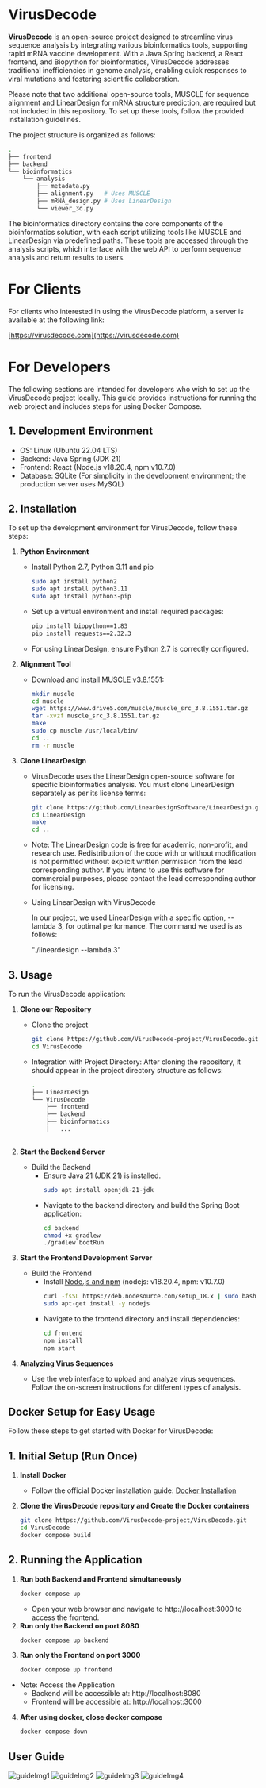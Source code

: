 # VirusDecode
**VirusDecode** is an open-source project designed to streamline virus sequence analysis by integrating various bioinformatics tools, supporting rapid mRNA vaccine development. With a Java Spring backend, a React frontend, and Biopython for bioinformatics, VirusDecode addresses traditional inefficiencies in genome analysis, enabling quick responses to viral mutations and fostering scientific collaboration.

Please note that two additional open-source tools, MUSCLE for sequence alignment and LinearDesign for mRNA structure prediction, are required but not included in this repository. To set up these tools, follow the provided installation guidelines.


The project structure is organized as follows:
```bash
.
├── frontend
├── backend
└── bioinformatics
    └── analysis
        ├── metadata.py
        ├── alignment.py   # Uses MUSCLE
        ├── mRNA_design.py # Uses LinearDesign
        └── viewer_3d.py
```
The bioinformatics directory contains the core components of the bioinformatics solution, with each script utilizing tools like MUSCLE and LinearDesign via predefined paths. These tools are accessed through the analysis scripts, which interface with the web API to perform sequence analysis and return results to users.

# For Clients #
For clients who interested in using the VirusDecode platform, a server is available at the following link:

[https://virusdecode.com](https://virusdecode.com)


# For Developers #
The following sections are intended for developers who wish to set up the VirusDecode project locally. This guide provides instructions for running the web project and includes steps for using Docker Compose.

## 1. Development Environment
  - OS: Linux (Ubuntu 22.04 LTS)
  - Backend: Java Spring (JDK 21)
  - Frontend: React (Node.js v18.20.4, npm v10.7.0)
  - Database: SQLite (For simplicity in the development environment; the production server uses MySQL)

## 2. Installation
To set up the development environment for VirusDecode, follow these steps:

1. **Python Environment**
    - Install Python 2.7, Python 3.11 and pip
      ```bash
      sudo apt install python2
      sudo apt install python3.11
      sudo apt install python3-pip
      ```
    - Set up a virtual environment and install required packages:
      ```bash
      pip install biopython==1.83
      pip install requests==2.32.3
      ```
    - For using LinearDesign, ensure Python 2.7 is correctly configured.


2. **Alignment Tool**
    - Download and install [MUSCLE v3.8.1551](https://drive5.com/muscle/):
      ```bash
      mkdir muscle
      cd muscle
      wget https://www.drive5.com/muscle/muscle_src_3.8.1551.tar.gz
      tar -xvzf muscle_src_3.8.1551.tar.gz
      make
      sudo cp muscle /usr/local/bin/
      cd ..
      rm -r muscle
      ```

3. **Clone LinearDesign**
    - VirusDecode uses the LinearDesign open-source software for specific bioinformatics analysis. You must clone LinearDesign separately as per its license terms:
      ```bash
      git clone https://github.com/LinearDesignSoftware/LinearDesign.git
      cd LinearDesign
      make
      cd ..
      ```
    - Note: The LinearDesign code is free for academic, non-profit, and research use. Redistribution of the code with or without modification is not permitted without explicit written permission from the lead corresponding author. If you intend to use this software for commercial purposes, please contact the lead corresponding author for licensing.
    - Using LinearDesign with VirusDecode

      In our project, we used LinearDesign with a specific option, --lambda 3, for optimal performance. The command we used is as follows:
        
        "./lineardesign --lambda 3"
        




## 3. Usage
To run the VirusDecode application:
1. **Clone our Repository**
    - Clone the project
      ```bash
      git clone https://github.com/VirusDecode-project/VirusDecode.git
      cd VirusDecode
      ```
    - Integration with Project Directory: After cloning the repository, it should appear in the project directory structure as follows:
      ``` bash
      .
      ├── LinearDesign
      └── VirusDecode
          ├── frontend
          ├── backend
          ├── bioinformatics
          │   ...
          
      ```

2. **Start the Backend Server**

    - Build the Backend
      - Ensure Java 21 (JDK 21) is installed.
        ```bash
        sudo apt install openjdk-21-jdk 
        ```
      - Navigate to the backend directory and build the Spring Boot application:
        ```bash
        cd backend
        chmod +x gradlew
        ./gradlew bootRun
        ```

3. **Start the Frontend Development Server**

    - Build the Frontend
      - Install [Node.js and npm](https://nodejs.org/) (nodejs: v18.20.4, npm: v10.7.0)
        ```bash
        curl -fsSL https://deb.nodesource.com/setup_18.x | sudo bash -
        sudo apt-get install -y nodejs
        ```
      - Navigate to the frontend directory and install dependencies:
        ```bash
        cd frontend
        npm install
        npm start

4. **Analyzing Virus Sequences**
   - Use the web interface to upload and analyze virus sequences. Follow the on-screen instructions for different types of analysis.



## Docker Setup for Easy Usage
Follow these steps to get started with Docker for VirusDecode:
## 1. Initial Setup (Run Once)
1. **Install Docker**
    - Follow the official Docker installation guide: [Docker Installation](https://docs.docker.com/get-docker/)

2. **Clone the VirusDecode repository and Create the Docker containers**
    ```bash
    git clone https://github.com/VirusDecode-project/VirusDecode.git
    cd VirusDecode
    docker compose build
    ```
## 2. Running the Application
  1. **Run both Backend and Frontend simultaneously**
      ```bash
      docker compose up
      ```
      - Open your web browser and navigate to http://localhost:3000 to access the frontend.
  2. **Run only the Backend on port 8080**
      ```bash
      docker compose up backend
      ```
  3. **Run only the Frontend on port 3000**
      ```bash
      docker compose up frontend
      ```
  - Note: Access the Application
    - Backend will be accessible at: http://localhost:8080
    - Frontend will be accessible at: http://localhost:3000
  4. **After using docker, close docker compose**
      ```bash
      docker compose down
      ```
## User Guide
![guideImg1](https://github.com/user-attachments/assets/09463626-df15-419c-b52a-c581827761c2)
![guideImg2](https://github.com/user-attachments/assets/9dd9a96d-9f9b-45af-a6db-81c406bc3484)
![guideImg3](https://github.com/user-attachments/assets/bfea20d1-1b44-43d5-b2e3-250f62553a72)
![guideImg4](https://github.com/user-attachments/assets/b9abe89c-a27e-41ee-bbb1-2cf2c9722201)


